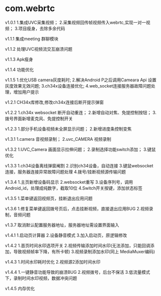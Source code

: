 # com.webrtc
v1.0.1 1.集成UVC采集视频；
       2.采集视频回传帧视频传入webrtc,实现一对一视频；
       3.项目瘦身，去除多余代码

v1.1.1 集成meeting 群聊模块

v1.1.2 处理UVC视频流交互崩溃问题

v1.1.3 Apk瘦身

v1.1.4 功能优化

v1.1.5 1.优化USB camera灰度耗时;
       2.解决Android P之后调用Cameara Api 设置灰度效果无效问题;
       3.ch34x设备连接优化;
       4.web_socket连接服务器故障问题处理，增加用户提示
       
v1.2.1 CH34x库修改,修改ch34x连接后断开提示弹窗

v1.2.2 1.ch34x websocket 断开自动重连；
       2.新增自动对焦、免提控制按钮；
       3.拨号界面新增麦克风、免提控制开关

v1.2.3 1.部分手机设备视频未全屏显示问题；
       2.新增进度条控制变焦

v1.3.1 1.camera 音视频录制；
       2.uvc_CAMERA 视频录制

v1.3.2 1.UVC_Camera 画面显示拉伸问题；
       2.录制选择功能switch添加；
       3.键鼠优化
       
v1.3.3 1.ch34设备离线弹窗阉割
       2.识别ch34设备，自动连接
       3.键鼠websocket连接，服务器连接异常故障问题处理
       4.拨号/挂断视频源传输问题

v1.3.4 1.主页新增设备码显示
       2.websocket重写
       3.设备序列号，调用Android_id，处理成纯数字，截取10位
       4.Switch开关按键，添加状态标签

v1.3.5 1.菜单键返回视频页，挂断退出应用问题

v1.3.6 1.修复菜单键返回拨号页后，点击挂断视频，直接退出应用BUG
       2.视频录制，音频问题

v1.3.7 取消默认配置服务器地址，服务器地址需设置界面输入

v1.4.1 1.启动页计算器
       2.设备静音模式
       3.加入启动页，原逻辑修改

v1.4.2 1.首页时间水印选项开关
       2.视频传输添加时间水印(无法添加，只能回调添加，导致视频帧率下降，有所卡顿)
       3.视频录制添加水印(同上 MediaMuxer编码)

v1.4.3 1.时间水印耗时优化
       2.视频源2添加时间水印

v1.4.4 1.一键静音功能导致的崩溃BUG
       2.视频拨号，后台不保活
       3.低流量模式下，录制时间水印视频，数据冲突问题

v1.4.5 内存优化